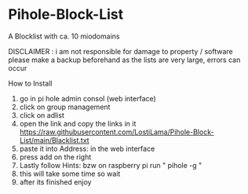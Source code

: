 # Pihole-Block-List
A Blocklist with ca. 10 miodomains


DISCLAIMER : i am not responsible for damage to property / software please make a backup beforehand as the lists are very large, errors can occur




How to Install
1. go in pi hole admin consol (web interface)
2. click on group management
3. click on adlist
4. open the link and copy  the links in it https://raw.githubusercontent.com/LostiLama/Pihole-Block-List/main/Blacklist.txt
5. paste it into Address: in the web interface
6. press add on the right
7. Lastly follow Hints: bzw on raspberry pi run " pihole -g "
8. this will take some time so wait 
9. after its finished enjoy

